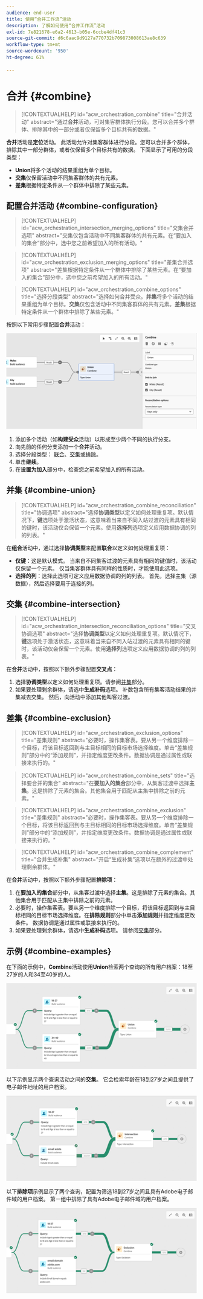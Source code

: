 ```yaml
---
audience: end-user
title: 使用“合并工作流”活动
description: 了解如何使用“合并工作流”活动
exl-id: 7e821678-e6a2-4613-b05e-6ccbe4df41c3
source-git-commit: d6c6aac9d9127a770732b709873008613ae8c639
workflow-type: tm+mt
source-wordcount: '950'
ht-degree: 61%

---
```


# 合并 {#combine}

>[!CONTEXTUALHELP]
>id="acw_orchestration_combine"
>title="合并活动"
>abstract="通过&#x200B;**合并**&#x200B;活动，可对集客群体执行分段。您可以合并多个群体、排除其中的一部分或者仅保留多个目标共有的数据。"

**合并**&#x200B;活动是&#x200B;**定位**&#x200B;活动。 此活动允许对集客群体进行分段。您可以合并多个群体，排除其中一部分群体，或者仅保留多个目标共有的数据。 下面显示了可用的分段类型：

<!--
The **Combine** activity can be placed after any other activity, but not at the beginning of the workflow. Any activity can be placed after the **Combine**.
-->

* **Union**&#x200B;将多个活动的结果重组为单个目标。
* **交集**&#x200B;仅保留活动中不同集客群体的共有元素。
* **差集**&#x200B;根据特定条件从一个群体中排除了某些元素。

## 配置合并活动 {#combine-configuration}

>[!CONTEXTUALHELP]
>id="acw_orchestration_intersection_merging_options"
>title="交集合并选项"
>abstract="交集仅包含活动中不同集客群体的共有元素。在“要加入的集合”部分中，选中您之前希望加入的所有活动。"

>[!CONTEXTUALHELP]
>id="acw_orchestration_exclusion_merging_options"
>title="差集合并选项"
>abstract="差集根据特定条件从一个群体中排除了某些元素。在“要加入的集合”部分中，选中您之前希望加入的所有活动。"

>[!CONTEXTUALHELP]
>id="acw_orchestration_combine_options"
>title="选择分段类型"
>abstract="选择如何合并受众。**并集**&#x200B;将多个活动的结果重组为单个目标。**交集**&#x200B;仅包含活动中不同集客群体的共有元素。**差集**&#x200B;根据特定条件从一个群体中排除了某些元素。"

按照以下常用步骤配置&#x200B;**合并**&#x200B;活动：

![](../assets/workflow-combine.png)

1. 添加多个活动（如&#x200B;**构建受众**&#x200B;活动）以形成至少两个不同的执行分支。
1. 向先前的任何分支添加一个&#x200B;**合并**&#x200B;活动。
1. 选择分段类型： [联合](#union)、[交集](#intersection)或[排除](#exclusion)。
1. 单击&#x200B;**继续**。
1. 在&#x200B;**设置为加入**&#x200B;部分中，检查您之前希望加入的所有活动。

## 并集 {#combine-union}

>[!CONTEXTUALHELP]
>id="acw_orchestration_combine_reconciliation"
>title="协调选项"
>abstract="选择&#x200B;**协调类型**&#x200B;以定义如何处理重复项。默认情况下，**键**&#x200B;选项处于激活状态，这意味着当来自不同入站过渡的元素具有相同的键时，该活动仅会保留一个元素。使用&#x200B;**选择列**&#x200B;选项定义应用数据协调的列的列表。"

在&#x200B;**组合**&#x200B;活动中，通过选择&#x200B;**协调类型**&#x200B;来配置&#x200B;**联合**&#x200B;以定义如何处理重复项：

* **仅键**：这是默认模式。 当来自不同集客过渡的元素具有相同的键值时，该活动仅保留一个元素。 仅当集客群体具有同样的性质时，才能使用此选项。
* **选择的列**：选择此选项可定义应用数据协调的列的列表。 首先，选择主集（源数据），然后选择要用于连接的列。

## 交集 {#combine-intersection}

>[!CONTEXTUALHELP]
>id="acw_orchestration_intersection_reconciliation_options"
>title="交叉协调选项"
>abstract="选择&#x200B;**协调类型**&#x200B;以定义如何处理重复项。默认情况下，**键**&#x200B;选项处于激活状态，这意味着当来自不同入站过渡的元素具有相同的键时，该活动仅会保留一个元素。使用&#x200B;**选择列**&#x200B;选项定义应用数据协调的列的列表。"

在&#x200B;**合并**&#x200B;活动中，按照以下额外步骤配置&#x200B;**交叉点**：

1. 选择&#x200B;**协调类型**&#x200B;以定义如何处理重复项。请参阅[并集](#union)部分。
1. 如果要处理剩余群体，请选中&#x200B;**生成补码**&#x200B;选项。 补数包含所有集客活动结果的并集减去交集。 然后，向活动中添加其他叫客过渡。

## 差集 {#combine-exclusion}

>[!CONTEXTUALHELP]
>id="acw_orchestration_exclusion_options"
>title="差集规则"
>abstract="必要时，操作集客表。要从另一个维度排除一个目标，将该目标返回到与主目标相同的目标市场选择维度。单击“差集规则”部分中的“添加规则”，并指定维度更改条件。数据协调是通过属性或联接来执行的。"

>[!CONTEXTUALHELP]
>id="acw_orchestration_combine_sets"
>title="选择要合并的集合"
>abstract="在&#x200B;**要加入的集合**&#x200B;部分中，从集客过渡中选择&#x200B;**主集**。这是排除了元素的集合。其他集合用于匹配从主集中排除之前的元素。"

>[!CONTEXTUALHELP]
>id="acw_orchestration_combine_exclusion"
>title="差集规则"
>abstract="必要时，操作集客表。要从另一个维度排除一个目标，将该目标返回到与主目标相同的目标市场选择维度。单击“差集规则”部分中的“添加规则”，并指定维度更改条件。数据协调是通过属性或联接来执行的。"

>[!CONTEXTUALHELP]
>id="acw_orchestration_combine_complement"
>title="合并生成补集"
>abstract="开启“生成补集”选项以在额外的过渡中处理剩余群体。"

在&#x200B;**合并**&#x200B;活动中，按照以下额外步骤配置&#x200B;**排除项**：

1. 在&#x200B;**要加入的集合**&#x200B;部分中，从集客过渡中选择&#x200B;**主集**。这是排除了元素的集合。其他集合用于匹配从主集中排除之前的元素。
1. 必要时，操作集客表。要从另一个维度排除一个目标，将该目标返回到与主目标相同的目标市场选择维度。在&#x200B;**排除规则**&#x200B;部分中单击&#x200B;**添加规则**&#x200B;并指定维度更改条件。 数据协调是通过属性或联接来执行的。
1. 如果要处理剩余群体，请选中&#x200B;**生成补码**&#x200B;选项。 请参阅[交集](#intersection)部分。

## 示例 {#combine-examples}

在下面的示例中，**Combine**&#x200B;活动使用&#x200B;**Union**&#x200B;检索两个查询的所有用户档案：18至27岁的人和34至40岁的人。

![](../assets/workflow-union-example.png)

以下示例显示两个查询活动之间的&#x200B;**交集**。 它会检索年龄在18到27岁之间且提供了电子邮件地址的用户档案。

![](../assets/workflow-intersection-example.png)

以下&#x200B;**排除项**&#x200B;示例显示了两个查询，配置为筛选18到27岁之间且具有Adobe电子邮件域的用户档案。 第一组中排除了具有Adobe电子邮件域的用户档案。

![](../assets/workflow-exclusion-example.png)